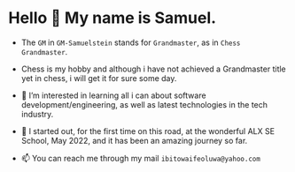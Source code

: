 <h1>Hello 👋 My name is Samuel.</h1>

- The ```GM``` in ```GM-Samuelstein``` stands for ```Grandmaster```, as in ```Chess Grandmaster```.
- Chess is my hobby and although i have not achieved a Grandmaster title yet in chess, i will get it for sure some day.
 
- 👀 I’m interested in learning all i can about software development/engineering, as well as latest technologies in the tech industry.
- 🌱 I started out, for the first time on this road, at the wonderful ALX SE School, May 2022, and it has been an amazing journey so far.
 
- 📫 You can reach me through my mail ```ibitowaifeoluwa@yahoo.com```

<!---
GM-Samuelstein/GM-Samuelstein is a ✨ special ✨ repository because its `README.md` (this file) appears on your GitHub profile.
You can click the Preview link to take a look at your changes.
--->

